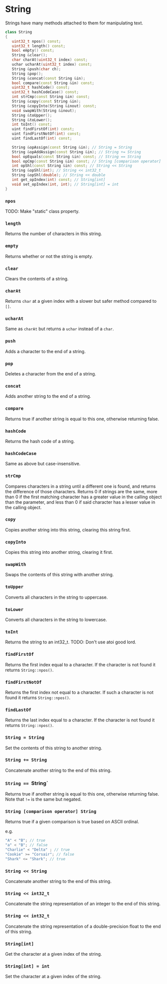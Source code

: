 # String

Strings have many methods attached to them for manipulating text.

```cpp
class String
{
   uint32_t npos() const;
   uint32_t length() const;
   bool empty() const;
   String &clear();
   char charAt(uint32_t index) const;
   uchar ucharAt(uint32_t index) const;
   String &push(char ch);
   String &pop();
   String &concat(const String &in);
   bool compare(const String &in) const;
   uint32_t hashCode() const;
   uint32_t hashCodeCase() const;
   int strCmp(const String &in) const;
   String &copy(const String &in);
   String &copyInto(String &inout) const;
   void swapWith(String &inout);
   String &toUpper();
   String &toLower();
   int toInt() const;
   uint findFirstOf(int) const;
   uint findFirstNotOf(int) const;
   uint findLastOf(int) const;

   String &opAssign(const String &in); // String = String
   String &opAddAssign(const String &in); // String += String
   bool opEquals(const String &in) const; // String == String
   bool opCmp(const String &in) const; // String [comparison operator] String
   int opShl(const String &in) const; // String << String
   String &opShl(int); // String << int32_t
   String &opShl(double); // String << double
   int get_opIndex(int) const; // String[int]
   void set_opIndex(int, int); // String[int] = int
}
```

### `npos`

TODO: Make "static" class property.

### `length`

Returns the number of characters in this string.

### `empty`

Returns whether or not the string is empty.

### `clear`

Clears the contents of a string.

### `charAt`

Returns `char` at a given index with a slower but safer method compared to `[]`.

### `ucharAt`

Same as `charAt` but returns a `uchar` instead of a `char`.

### `push`

Adds a character to the end of a string.

### `pop`

Deletes a character from the end of a string.

### `concat`

Adds another string to the end of a string.

### `compare`

Returns true if another string is equal to this one, otherwise returning false.

### `hashCode`

Returns the hash code of a string.

### `hashCodeCase`

Same as above but case-insensitive.

### `strCmp`

Compares characters in a string until a different one is found, and returns the
difference of those characters. Returns 0 if strings are the same, more than 0
if the first matching character has a greater value in the calling object than
the parameter, and less than 0 if said character has a lesser value in the
calling object.

### `copy`

Copies another string into this string, clearing this string first.

### `copyInto`

Copies this string into another string, clearing it first.

### `swapWith`

Swaps the contents of this string with another string.

### `toUpper`

Converts all characters in the string to uppercase.

### `toLower`

Converts all characters in the string to lowercase.

### `toInt`

Returns the string to an int32_t.
TODO: Don't use atoi good lord.

### `findFirstOf`

Returns the first index equal to a character. If the character is not found it
returns `String::npos()`.

### `findFirstNotOf`

Returns the first index not equal to a character. If such a character is not
found it returns `String::npos()`.

### `findLastOf`

Returns the last index equal to a character. If the character is not found it
returns `String::npos()`.

### `String = String`

Set the contents of this string to another string.

### `String += String`

Concatenate another string to the end of this string.

### `String == `String`

Returns true if another string is equal to this one, otherwise returning false.
Note that `!=` is the same but negated.

### `String [comparison operator] String`

Returns true if a given comparison is true based on ASCII ordinal.

e.g.
```cpp
"A" < "B"; // true
"a" < "B"; // false
"Charlie" < "Delta" ; // true
"Cookie" >= "Corsair"; // false
"Shark" <= "Shark"; // true
```

### `String << String`

Concatenate another string to the end of this string.

### `String << int32_t`

Concatenate the string representation of an integer to the end of this string.

### `String << int32_t`

Concatenate the string representation of a double-precision float to the end of
this string.

### `String[int]`

Get the character at a given index of the string.

### `String[int] = int`

Set the character at a given index of the string.

<!-- EOF -->
